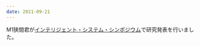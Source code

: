 ```yaml
---
date: 2021-09-21
---
```

M1狭間君が<a href="https://sites.google.com/view/fan2021online">インテリジェント・システム・シンポジウム</a>で研究発表を行いました。 
